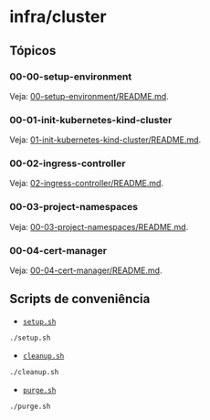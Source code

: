 # infra/cluster

## Tópicos

### 00-00-setup-environment

Veja: [00-setup-environment/README.md](./00-00-setup-environment/README.md).

### 00-01-init-kubernetes-kind-cluster

Veja: [01-init-kubernetes-kind-cluster/README.md](./00-01-init-kubernetes-kind-cluster/README.md).

### 00-02-ingress-controller

Veja: [02-ingress-controller/README.md](./00-02-ingress-controller/README.md).

### 00-03-project-namespaces

Veja: [00-03-project-namespaces/README.md](./00-03-project-namespaces/README.md).

### 00-04-cert-manager

Veja: [00-04-cert-manager/README.md](./00-04-cert-manager/README.md).

## Scripts de conveniência

- [`setup.sh`](./00-setup.sh)

```sh
./setup.sh
```

- [`cleanup.sh`](./00-cleanup.sh)

```sh
./cleanup.sh
```

- [`purge.sh`](./00-purge.sh)

```sh
./purge.sh
```
